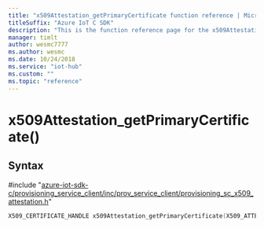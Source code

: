 ```yaml
---                             
title: "x509Attestation_getPrimaryCertificate function reference | Microsoft Docs" 
titleSuffix: "Azure IoT C SDK"            
description: "This is the function reference page for the x509Attestation_getPrimaryCertificate() function in the Azure IoT C SDK. This SDK is used with Azure IoT Hub and Azure IoT Hub Device Provisioning Service"            
manager: timlt                 
author: wesmc7777              
ms.author: wesmc               
ms.date: 10/24/2018                    
ms.service: "iot-hub"             
ms.custom: ""                
ms.topic: "reference"        
---                            
```


# x509Attestation_getPrimaryCertificate()

## Syntax

\#include "[azure-iot-sdk-c/provisioning_service_client/inc/prov_service_client/provisioning_sc_x509_attestation.h](../provisioning-sc-x509-attestation-h.md)"  
```C
X509_CERTIFICATE_HANDLE x509Attestation_getPrimaryCertificate(X509_ATTESTATION_HANDLE  x509_att);
```

